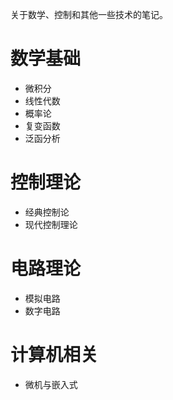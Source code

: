 关于数学、控制和其他一些技术的笔记。


# 数学基础
- 微积分
- 线性代数
- 概率论
- 复变函数
- 泛函分析

# 控制理论
- 经典控制论
- 现代控制理论

# 电路理论
- 模拟电路
- 数字电路

# 计算机相关
- 微机与嵌入式
